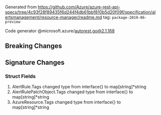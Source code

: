 Generated from https://github.com/Azure/azure-rest-api-specs/tree/4c93f28f89435f6d244f4db61bbf810b5d20f09f/specification/alertsmanagement/resource-manager/readme.md tag: `package-2019-06-preview`

Code generator @microsoft.azure/autorest.go@2.1.168

## Breaking Changes

## Signature Changes

### Struct Fields

1. AlertRule.Tags changed type from interface{} to map[string]*string
1. AlertRulePatchObject.Tags changed type from interface{} to map[string]*string
1. AzureResource.Tags changed type from interface{} to map[string]*string
